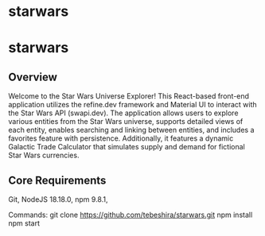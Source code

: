 # starwars

# starwars

## Overview

Welcome to the Star Wars Universe Explorer! This React-based front-end application utilizes the refine.dev framework and Material UI to interact with the Star Wars API (swapi.dev). The application allows users to explore various entities from the Star Wars universe, supports detailed views of each entity, enables searching and linking between entities, and includes a favorites feature with persistence. Additionally, it features a dynamic Galactic Trade Calculator that simulates supply and demand for fictional Star Wars currencies.

## Core Requirements

Git,
NodeJS 18.18.0,
npm 9.8.1,

Commands:
git clone https://github.com/tebeshira/starwars.git
npm install
npm start
